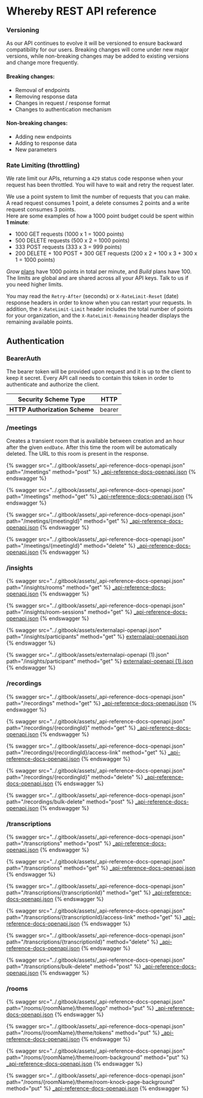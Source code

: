 # Whereby REST API reference

### Versioning

As our API continues to evolve it will be versioned to ensure backward compatibility for our users. Breaking changes will come under new major versions, while non-breaking changes may be added to existing versions and change more frequently.

#### Breaking changes:

* Removal of endpoints
* Removing response data
* Changes in request / response format
* Changes to authentication mechanism

#### Non-breaking changes:

* Adding new endpoints
* Adding to response data
* New parameters

### Rate Limiting (throttling)

We rate limit our APIs, returning a `429` status code response when your request has been throttled. You will have to wait and retry the request later.

We use a point system to limit the number of requests that you can make.\
A read request consumes 1 point, a delete consumes 2 points and a write request consumes 3 points.\
Here are some examples of how a 1000 point budget could be spent within **1 minute**:

* 1000 GET requests (1000 x 1 = 1000 points)
* 500 DELETE requests (500 x 2 = 1000 points)
* 333 POST requests (333 x 3 = 999 points)
* 200 DELETE + 100 POST + 300 GET requests (200 x 2 + 100 x 3 + 300 x 1 = 1000 points)

_Grow_ [plans](https://whereby.com/information/embedded/pricing/) have 1000 points in total per minute, and _Build_ plans have 100. The limits are global and are shared across all your API keys. Talk to us if you need higher limits.

You may read the `Retry-After` (seconds) or `X-RateLimit-Reset` (date) response headers in order to know when you can restart your requests. In addition, the `X-RateLimit-Limit` header includes the total number of points for your organization, and the `X-RateLimit-Remaining` header displays the remaining available points.

## Authentication

### BearerAuth

The bearer token will be provided upon request and it is up to the client to keep it secret. Every API call needs to contain this token in order to authenticate and authorize the client.

| **Security Scheme Type**      | HTTP   |
| ----------------------------- | ------ |
| **HTTP Authorization Scheme** | bearer |

### /meetings

Creates a transient room that is available between creation and an hour after the given `endDate`. After this time the room will be automatically deleted. The URL to this room is present in the response.

{% swagger src="../.gitbook/assets/_api-reference-docs-openapi.json" path="/meetings" method="post" %}
[_api-reference-docs-openapi.json](../.gitbook/assets/_api-reference-docs-openapi.json)
{% endswagger %}

{% swagger src="../.gitbook/assets/_api-reference-docs-openapi.json" path="/meetings" method="get" %}
[_api-reference-docs-openapi.json](../.gitbook/assets/_api-reference-docs-openapi.json)
{% endswagger %}

{% swagger src="../.gitbook/assets/_api-reference-docs-openapi.json" path="/meetings/{meetingId}" method="get" %}
[_api-reference-docs-openapi.json](../.gitbook/assets/_api-reference-docs-openapi.json)
{% endswagger %}

{% swagger src="../.gitbook/assets/_api-reference-docs-openapi.json" path="/meetings/{meetingId}" method="delete" %}
[_api-reference-docs-openapi.json](../.gitbook/assets/_api-reference-docs-openapi.json)
{% endswagger %}

### /insights

{% swagger src="../.gitbook/assets/_api-reference-docs-openapi.json" path="/insights/rooms" method="get" %}
[_api-reference-docs-openapi.json](../.gitbook/assets/_api-reference-docs-openapi.json)
{% endswagger %}

{% swagger src="../.gitbook/assets/_api-reference-docs-openapi.json" path="/insights/room-sessions" method="get" %}
[_api-reference-docs-openapi.json](../.gitbook/assets/_api-reference-docs-openapi.json)
{% endswagger %}

{% swagger src="../.gitbook/assets/externalapi-openapi.json" path="/insights/participants" method="get" %}
[externalapi-openapi.json](../.gitbook/assets/externalapi-openapi.json)
{% endswagger %}

{% swagger src="../.gitbook/assets/externalapi-openapi (1).json" path="/insights/participant" method="get" %}
[externalapi-openapi (1).json](<../.gitbook/assets/externalapi-openapi (1).json>)
{% endswagger %}

### /recordings

{% swagger src="../.gitbook/assets/_api-reference-docs-openapi.json" path="/recordings" method="get" %}
[_api-reference-docs-openapi.json](../.gitbook/assets/_api-reference-docs-openapi.json)
{% endswagger %}

{% swagger src="../.gitbook/assets/_api-reference-docs-openapi.json" path="/recordings/{recordingId}" method="get" %}
[_api-reference-docs-openapi.json](../.gitbook/assets/_api-reference-docs-openapi.json)
{% endswagger %}

{% swagger src="../.gitbook/assets/_api-reference-docs-openapi.json" path="/recordings/{recordingId}/access-link" method="get" %}
[_api-reference-docs-openapi.json](../.gitbook/assets/_api-reference-docs-openapi.json)
{% endswagger %}

{% swagger src="../.gitbook/assets/_api-reference-docs-openapi.json" path="/recordings/{recordingId}" method="delete" %}
[_api-reference-docs-openapi.json](../.gitbook/assets/_api-reference-docs-openapi.json)
{% endswagger %}

{% swagger src="../.gitbook/assets/_api-reference-docs-openapi.json" path="/recordings/bulk-delete" method="post" %}
[_api-reference-docs-openapi.json](../.gitbook/assets/_api-reference-docs-openapi.json)
{% endswagger %}

### /transcriptions

{% swagger src="../.gitbook/assets/_api-reference-docs-openapi.json" path="/transcriptions" method="post" %}
[_api-reference-docs-openapi.json](../.gitbook/assets/_api-reference-docs-openapi.json)
{% endswagger %}

{% swagger src="../.gitbook/assets/_api-reference-docs-openapi.json" path="/transcriptions" method="get" %}
[_api-reference-docs-openapi.json](../.gitbook/assets/_api-reference-docs-openapi.json)
{% endswagger %}

{% swagger src="../.gitbook/assets/_api-reference-docs-openapi.json" path="/transcriptions/{transcriptionId}" method="get" %}
[_api-reference-docs-openapi.json](../.gitbook/assets/_api-reference-docs-openapi.json)
{% endswagger %}

{% swagger src="../.gitbook/assets/_api-reference-docs-openapi.json" path="/transcriptions/{transcriptionId}/access-link" method="get" %}
[_api-reference-docs-openapi.json](../.gitbook/assets/_api-reference-docs-openapi.json)
{% endswagger %}

{% swagger src="../.gitbook/assets/_api-reference-docs-openapi.json" path="/transcriptions/{transcriptionId}" method="delete" %}
[_api-reference-docs-openapi.json](../.gitbook/assets/_api-reference-docs-openapi.json)
{% endswagger %}

{% swagger src="../.gitbook/assets/_api-reference-docs-openapi.json" path="/transcriptions/bulk-delete" method="post" %}
[_api-reference-docs-openapi.json](../.gitbook/assets/_api-reference-docs-openapi.json)
{% endswagger %}

### /rooms

{% swagger src="../.gitbook/assets/_api-reference-docs-openapi.json" path="/rooms/{roomName}/theme/logo" method="put" %}
[_api-reference-docs-openapi.json](../.gitbook/assets/_api-reference-docs-openapi.json)
{% endswagger %}

{% swagger src="../.gitbook/assets/_api-reference-docs-openapi.json" path="/rooms/{roomName}/theme/tokens" method="put" %}
[_api-reference-docs-openapi.json](../.gitbook/assets/_api-reference-docs-openapi.json)
{% endswagger %}

{% swagger src="../.gitbook/assets/_api-reference-docs-openapi.json" path="/rooms/{roomName}/theme/room-background" method="put" %}
[_api-reference-docs-openapi.json](../.gitbook/assets/_api-reference-docs-openapi.json)
{% endswagger %}

{% swagger src="../.gitbook/assets/_api-reference-docs-openapi.json" path="/rooms/{roomName}/theme/room-knock-page-background" method="put" %}
[_api-reference-docs-openapi.json](../.gitbook/assets/_api-reference-docs-openapi.json)
{% endswagger %}
